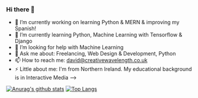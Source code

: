 ### Hi there 👋

- 🔭 I’m currently working on learning Python & MERN & improving my Spanish!
- 🌱 I’m currently learning Python, Machine Learning with Tensorflow & Django
- 🤔 I’m looking for help with Machine Learning
- 💬 Ask me about: Freelancing, Web Design & Development, Python
- 📫 How to reach me: david@creativewavelength.co.uk 
- ⚡ Little about me: I'm from Northern Ireland. My educational background is in Interactive Media 
-->

[![Anurag's github stats](https://github-readme-stats.vercel.app/api?username=cwavedave)](https://github.com/cwavedave/github-readme-stats) [![Top Langs](https://github-readme-stats.vercel.app/api/top-langs/?username=cwavedave)](https://github.com/cwavedave/github-readme-stats)

